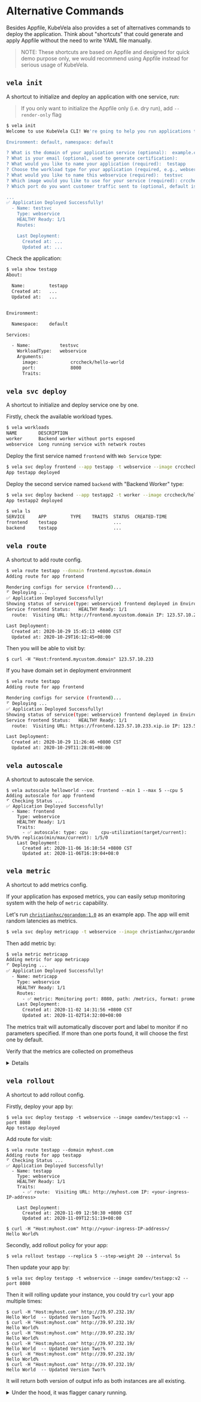 # Alternative Commands

Besides Appfile, KubeVela also provides a set of alternatives commands to deploy the application. Think about "shortcuts" that could generate and apply Appfile without the need to write YAML file manually.

> NOTE: These shortcuts are based on Appfile and designed for quick demo purpose only, we would recommend using Appfile instead for serious usage of KubeVela.

## `vela init`

A shortcut to initialize and deploy an application with one service, run:

> If you only want to initialize the Appfile only (i.e. dry run), add `--render-only` flag

```bash
$ vela init
Welcome to use KubeVela CLI! We're going to help you run applications through a couple of questions.

Environment: default, namespace: default

? What is the domain of your application service (optional):  example.com
? What is your email (optional, used to generate certification):
? What would you like to name your application (required):  testapp
? Choose the workload type for your application (required, e.g., webservice):  webservice
? What would you like to name this webservice (required):  testsvc
? Which image would you like to use for your service (required): crccheck/hello-world
? Which port do you want customer traffic sent to (optional, default is 80): 8000

...
✅ Application Deployed Successfully!
  - Name: testsvc
    Type: webservice
    HEALTHY Ready: 1/1
    Routes:

    Last Deployment:
      Created at: ...
      Updated at: ...
```

Check the application:

```bash
$ vela show testapp
About:

  Name:      	testapp
  Created at:	...
  Updated at:	...


Environment:

  Namespace:	default

Services:

  - Name:        	testsvc
    WorkloadType:	webservice
    Arguments:
      image:        	crccheck/hello-world
      port:         	8000
      Traits:
```

## `vela svc deploy`

A shortcut to initialize and deploy service one by one.

Firstly, check the available workload types.

```bash
$ vela workloads
NAME      	DESCRIPTION
worker   	Backend worker without ports exposed
webservice	Long running service with network routes
```

Deploy the first service named `frontend` with `Web Service` type:

```bash
$ vela svc deploy frontend --app testapp -t webservice --image crccheck/hello-world
App testapp deployed
```

Deploy the second service named `backend` with "Backend Worker" type:

```bash
$ vela svc deploy backend --app testapp2 -t worker --image crccheck/hello-world
App testapp2 deployed
```

```bash
$ vela ls
SERVICE 	APP     	TYPE	TRAITS	STATUS 	CREATED-TIME
frontend	testapp 	    	      	...
backend 	testapp 	    	      	...
```

## `vela route`

A shortcut to add route config.

```bash
$ vela route testapp --domain frontend.mycustom.domain
Adding route for app frontend

Rendering configs for service (frontend)...
⠋ Deploying ...
✅ Application Deployed Successfully!
Showing status of service(type: webservice) frontend deployed in Environment myenv
Service frontend Status:   HEALTHY Ready: 1/1
  route:  Visiting URL: http://frontend.mycustom.domain IP: 123.57.10.233

Last Deployment:
  Created at: 2020-10-29 15:45:13 +0800 CST
  Updated at: 2020-10-29T16:12:45+08:00
```

Then you will be able to visit by:

```shell script
$ curl -H "Host:frontend.mycustom.domain" 123.57.10.233
```

If you have domain set in deployment environment

```bash
$ vela route testapp
Adding route for app frontend

Rendering configs for service (frontend)...
⠋ Deploying ...
✅ Application Deployed Successfully!
Showing status of service(type: webservice) frontend deployed in Environment default
Service frontend Status:   HEALTHY Ready: 1/1
  route:  Visiting URL: https://frontend.123.57.10.233.xip.io IP: 123.57.10.233

Last Deployment:
  Created at: 2020-10-29 11:26:46 +0800 CST
  Updated at: 2020-10-29T11:28:01+08:00
```

## `vela autoscale`

A shortcut to autoscale the service.

```console
$ vela autoscale helloworld --svc frontend --min 1 --max 5 --cpu 5
Adding autoscale for app frontend
⠋ Checking Status ...
✅ Application Deployed Successfully!
  - Name: frontend
    Type: webservice
    HEALTHY Ready: 1/1
    Traits:
      - ✅ autoscale: type: cpu     cpu-utilization(target/current): 5%/0% replicas(min/max/current): 1/5/0
    Last Deployment:
      Created at: 2020-11-06 16:10:54 +0800 CST
      Updated at: 2020-11-06T16:19:04+08:0
```

## `vela metric`

A shortcut to add metrics config.

If your application has exposed metrics, you can easily setup monitoring system
with the help of `metric` capability.

Let's run [`christianhxc/gorandom:1.0`](https://github.com/christianhxc/prometheus-tutorial) as an example app.
The app will emit random latencies as metrics.

```bash
$ vela svc deploy metricapp -t webservice --image christianhxc/gorandom:1.0 --port 8080
```

Then add metric by:

```bash
$ vela metric metricapp
Adding metric for app metricapp
⠋ Deploying ...
✅ Application Deployed Successfully!
  - Name: metricapp
    Type: webservice
    HEALTHY Ready: 1/1
    Routes:
      - ✅ metric: Monitoring port: 8080, path: /metrics, format: prometheus, schema: http.
    Last Deployment:
      Created at: 2020-11-02 14:31:56 +0800 CST
      Updated at: 2020-11-02T14:32:00+08:00
```

The metrics trait will automatically discover port and label to monitor if no parameters specified.
If more than one ports found, it will choose the first one by default.

Verify that the metrics are collected on prometheus
<details>

```shell script
$ kubectl --namespace monitoring port-forward `k -n monitoring get pods -l prometheus=oam -o name` 9090
```

Then access the prometheus dashboard via http://localhost:9090/targets

</details>

## `vela rollout`

A shortcut to add rollout config.

Firstly, deploy your app by:

```shell script
$ vela svc deploy testapp -t webservice --image oamdev/testapp:v1 --port 8080
App testapp deployed
```

Add route for visit:

```shell script
$ vela route testapp --domain myhost.com
Adding route for app testapp
⠋ Checking Status ...
✅ Application Deployed Successfully!
  - Name: testapp
    Type: webservice
    HEALTHY Ready: 1/1
    Traits:
      - ✅ route:  Visiting URL: http://myhost.com IP: <your-ingress-IP-address>

    Last Deployment:
      Created at: 2020-11-09 12:50:30 +0800 CST
      Updated at: 2020-11-09T12:51:19+08:00
```

```shell script
$ curl -H "Host:myhost.com" http://<your-ingress-IP-address>/
Hello World%
```

Secondly, add rollout policy for your app:

```shell script
$ vela rollout testapp --replica 5 --step-weight 20 --interval 5s
```

Then update your app by:

```shell script
$ vela svc deploy testapp -t webservice --image oamdev/testapp:v2 --port 8080
```

Then it will rolling update your instance, you could try `curl` your app multiple times:

```shell script
$ curl -H "Host:myhost.com" http://39.97.232.19/
Hello World  -- Updated Version Two!%                                         
$ curl -H "Host:myhost.com" http://39.97.232.19/
Hello World%                                                                  
$ curl -H "Host:myhost.com" http://39.97.232.19/
Hello World%                                                                  
$ curl -H "Host:myhost.com" http://39.97.232.19/
Hello World  -- Updated Version Two!%                                         
$ curl -H "Host:myhost.com" http://39.97.232.19/
Hello World%                                                                  
$ curl -H "Host:myhost.com" http://39.97.232.19/
Hello World  -- Updated Version Two!%
``` 

It will return both version of output info as both instances are all existing.

<details>
  <summary>Under the hood, it was flagger canary running.</summary>

```shell script
$ kubectl get canaries.flagger.app testapp-trait-76fc76fddc -w
NAME                       STATUS        WEIGHT   LASTTRANSITIONTIME
testapp-trait-76fc76fddc   Progressing   0        2020-11-10T09:06:10Z
testapp-trait-76fc76fddc   Progressing   20       2020-11-10T09:06:30Z
testapp-trait-76fc76fddc   Progressing   40       2020-11-10T09:06:40Z
testapp-trait-76fc76fddc   Progressing   60       2020-11-10T09:07:31Z
testapp-trait-76fc76fddc   Promoting     0        2020-11-10T09:08:00Z
testapp-trait-76fc76fddc   Promoting     100      2020-11-10T09:08:10Z
testapp-trait-76fc76fddc   Finalising    0        2020-11-10T09:08:20Z
testapp-trait-76fc76fddc   Succeeded     0        2020-11-10T09:08:30Z
```
</details>
